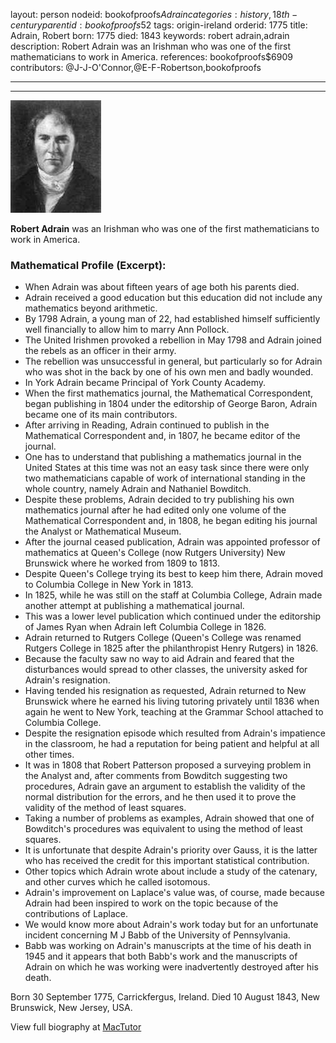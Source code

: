 layout: person
nodeid: bookofproofs$Adrain
categories: history,18th-century
parentid: bookofproofs$52
tags: origin-ireland
orderid: 1775
title: Adrain, Robert
born: 1775
died: 1843
keywords: robert adrain,adrain
description: Robert Adrain was an Irishman who was one of the first mathematicians to work in America.
references: bookofproofs$6909
contributors: @J-J-O'Connor,@E-F-Robertson,bookofproofs

---



---

![Adrain.jpg](https://github.com/bookofproofs/bookofproofs.github.io/blob/main/_sources/_assets/images/portraits/Adrain.jpg?raw=true)

**Robert Adrain** was an Irishman who was one of the first mathematicians to work in America.

### Mathematical Profile (Excerpt):
* When Adrain was about fifteen years of age both his parents died.
* Adrain received a good education but this education did not include any mathematics beyond arithmetic.
* By 1798 Adrain, a young man of 22, had established himself sufficiently well financially to allow him to marry Ann Pollock.
* The United Irishmen provoked a rebellion in May 1798 and Adrain joined the rebels as an officer in their army.
* The rebellion was unsuccessful in general, but particularly so for Adrain who was shot in the back by one of his own men and badly wounded.
* In York Adrain became Principal of York County Academy.
* When the first mathematics journal, the Mathematical Correspondent, began publishing in 1804 under the editorship of George Baron, Adrain became one of its main contributors.
* After arriving in Reading, Adrain continued to publish in the Mathematical Correspondent and, in 1807, he became editor of the journal.
* One has to understand that publishing a mathematics journal in the United States at this time was not an easy task since there were only two mathematicians capable of work of international standing in the whole country, namely Adrain and Nathaniel Bowditch.
* Despite these problems, Adrain decided to try publishing his own mathematics journal after he had edited only one volume of the Mathematical Correspondent and, in 1808, he began editing his journal the Analyst or Mathematical Museum.
* After the journal ceased publication, Adrain was appointed professor of mathematics at Queen's College (now Rutgers University) New Brunswick where he worked from 1809 to 1813.
* Despite Queen's College trying its best to keep him there, Adrain moved to Columbia College in New York in 1813.
* In 1825, while he was still on the staff at Columbia College, Adrain made another attempt at publishing a mathematical journal.
* This was a lower level publication which continued under the editorship of James Ryan when Adrain left Columbia College in 1826.
* Adrain returned to Rutgers College (Queen's College was renamed Rutgers College in 1825 after the philanthropist Henry Rutgers) in 1826.
* Because the faculty saw no way to aid Adrain and feared that the disturbances would spread to other classes, the university asked for Adrain's resignation.
* Having tended his resignation as requested, Adrain returned to New Brunswick where he earned his living tutoring privately until 1836 when again he went to New York, teaching at the Grammar School attached to Columbia College.
* Despite the resignation episode which resulted from Adrain's impatience in the classroom, he had a reputation for being patient and helpful at all other times.
* It was in 1808 that Robert Patterson proposed a surveying problem in the Analyst and, after comments from Bowditch suggesting two procedures, Adrain gave an argument to establish the validity of the normal distribution for the errors, and he then used it to prove the validity of the method of least squares.
* Taking a number of problems as examples, Adrain showed that one of Bowditch's procedures was equivalent to using the method of least squares.
* It is unfortunate that despite Adrain's priority over Gauss, it is the latter who has received the credit for this important statistical contribution.
* Other topics which Adrain wrote about include a study of the catenary, and other curves which he called isotomous.
* Adrain's improvement on Laplace's value was, of course, made because Adrain had been inspired to work on the topic because of the contributions of Laplace.
* We would know more about Adrain's work today but for an unfortunate incident concerning M J Babb of the University of Pennsylvania.
* Babb was working on Adrain's manuscripts at the time of his death in 1945 and it appears that both Babb's work and the manuscripts of Adrain on which he was working were inadvertently destroyed after his death.

Born 30 September 1775, Carrickfergus, Ireland. Died 10 August 1843, New Brunswick, New Jersey, USA.

View full biography at [MacTutor](https://mathshistory.st-andrews.ac.uk/Biographies/Adrain/)
